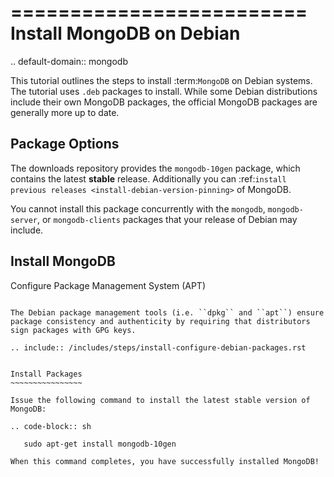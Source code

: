 =========================
Install MongoDB on Debian
=========================

.. default-domain:: mongodb

This tutorial outlines the steps to install :term:`MongoDB` on Debian
systems. The tutorial uses ``.deb`` packages to install. While some
Debian distributions include their own MongoDB packages, the official
MongoDB packages are generally more up to date.

Package Options
---------------

The downloads repository provides the ``mongodb-10gen`` package,
which contains the latest **stable** release. Additionally you can
:ref:`install previous releases <install-debian-version-pinning>` of MongoDB.

You cannot install this package concurrently with the ``mongodb``,
``mongodb-server``, or ``mongodb-clients`` packages that
your release of Debian may include.

Install MongoDB
---------------

Configure Package Management System (APT)
~~~~~~~~~~~~~~~~~~~~~~~~~~~~~~~~~~~~~~~~~

The Debian package management tools (i.e. ``dpkg`` and ``apt``) ensure
package consistency and authenticity by requiring that distributors
sign packages with GPG keys.

.. include:: /includes/steps/install-configure-debian-packages.rst


Install Packages
~~~~~~~~~~~~~~~~

Issue the following command to install the latest stable version of
MongoDB:

.. code-block:: sh

   sudo apt-get install mongodb-10gen

When this command completes, you have successfully installed MongoDB!

